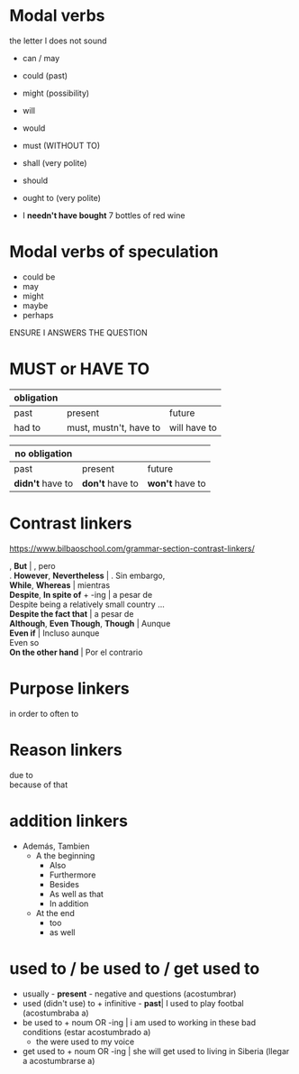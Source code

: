 

# Modal verbs

the letter l does not sound

* can / may
* could (past)
* might (possibility)
* will
* would
* must (WITHOUT TO)
* shall (very polite)
* should
* ought to (very polite)

* I **needn't have bought** 7 bottles of red wine

# Modal verbs of speculation

* could be
* may
* might
* maybe
* perhaps

ENSURE I ANSWERS THE QUESTION

# MUST or HAVE TO

| obligation |                        |              |
| ---------- | ---------------------- | ------------ |
| past       | present                | future       |
| had to     | must, mustn't, have to | will have to |

| no obligation  |               |               |
| -------------  | --------------| ------------- |
| past           | present       | future        |
| **didn't** have to | **don't** have to | **won't** have to |

# Contrast linkers

https://www.bilbaoschool.com/grammar-section-contrast-linkers/

, **But** | , pero  
. **However**, **Nevertheless** | . Sin embargo,  
**While**, **Whereas** | mientras  
**Despite**, **In spite of**  + -ing | a pesar de   
Despite being a relatively small country ...   
**Despite the fact that** | a pesar de  
**Although**, **Even Though**, **Though** | Aunque  
**Even if** | Incluso aunque  
Even so  
**On the other hand** | Por el contrario

# Purpose linkers

in order to
often to

# Reason linkers

due to  
because of that

# addition linkers

* Además, Tambien
    * A the beginning
        * Also
        * Furthermore
        * Besides
        * As well as that
        * In addition
    * At the end
        * too
        * as well

# used to / be used to / get used to

* usually - **present** - negative and questions (acostumbrar)
* used (didn't use) to + infinitive - **past**| I used to play footbal (acostumbraba a)
* be used to + noum OR -ing | i am used to working in these bad conditions (estar acostumbrado a)
    * the were used to my voice
* get used to + noum OR -ing | she will get used to living in Siberia (llegar a acostumbrarse a)